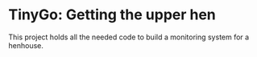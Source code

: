 # TinyGo: Getting the upper hen

This project holds all the needed code to build a monitoring system for a henhouse.
